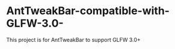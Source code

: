 AntTweakBar-compatible-with-GLFW-3.0-
=====================================

This project is for AntTweakBar to support GLFW 3.0+
